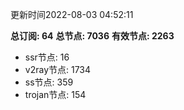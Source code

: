 更新时间2022-08-03 04:52:11

**总订阅: 64**
**总节点: 7036**
**有效节点: 2263**
- ssr节点: 16
- v2ray节点: 1734
- ss节点: 359
- trojan节点: 154
